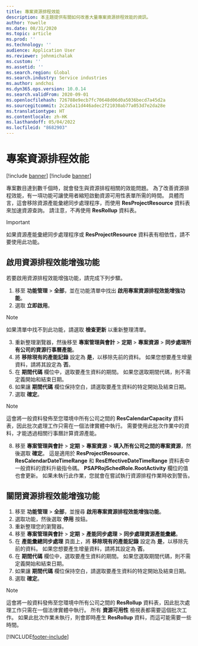 ```yaml
---
title: 專案資源排程效能
description: 本主題提供有關如何改善大量專案資源排程效能的資訊。
author: Yowelle
ms.date: 08/31/2020
ms.topic: article
ms.prod: ''
ms.technology: ''
audience: Application User
ms.reviewer: johnmichalak
ms.custom: ''
ms.assetid: ''
ms.search.region: Global
ms.search.industry: Service industries
ms.author: andchoi
ms.dyn365.ops.version: 10.0.14
ms.search.validFrom: 2020-09-01
ms.openlocfilehash: 726788e9ecb7fc70648d06d0a5036becd7a45d2a
ms.sourcegitcommit: 2c2a5a11d446adec2f21030ab77a053d7e2da28e
ms.translationtype: HT
ms.contentlocale: zh-HK
ms.lasthandoff: 05/04/2022
ms.locfileid: "8682903"
---
```

# <a name="project-resource-scheduling-performance"></a>專案資源排程效能

[!include [banner](../includes/banner.md)]
[!include [banner](../includes/preview-banner.md)]


專案數目達到數千個時，就會發生與資源排程相關的效能問題。 為了改善資源排程效能，有一項功能可讓使用者縮短啟動資源可用性表單所需的時間。 具體而言，這會移除資源產能彙總同步處理程序，而使用 **ResProjectResource** 資料表來加速資源查詢。 請注意，不再使用 **ResRollup** 資料表。

> [!IMPORTANT]
> 如果資源產能彙總同步處理程序或 **ResProjectResource** 資料表有相依性，請不要使用此功能。

## <a name="enable-resource-scheduling-performance-enhancement"></a>啟用資源排程效能增強功能
若要啟用資源排程效能增強功能，請完成下列步驟。

1. 移至 **功能管理** > **全部**，並在功能清單中找出 **啟用專案資源排程效能增強功能**。
2. 選取 **立即啟用**。

> [!NOTE]
> 如果清單中找不到此功能，請選取 **檢查更新** 以重新整理清單。

3. 重新整理瀏覽器，然後移至 **專案管理與會計** > **定期** > **專案資源** > **同步處理所有公司的資源行事曆產能**。
4. 將 **移除現有的產能記錄** 設定為 **是**，以移除先前的資料。 如果您想要產生增量資料，請將其設定為 **否**。
5. 在 **期間代碼** 欄位中，選取要產生資料的期間。 如果您選取期間代碼，則不需定義開始和結束日期。
6. 如果讓 **期間代碼** 欄位保持空白，請選取要產生資料的特定開始及結束日期。
7. 選取 **確定**。

 > [!NOTE]
 > 這會將一般資料發佈至您環境中所有公司之間的 **ResCalendarCapacity** 資料表，因此批次處理工作只需在一個法律實體中執行。 需要使用此批次作業中的資料，才能透過相關行事曆計算資源產能。

8. 移至 **專案管理與會計** > **定期** > **專案資源** > **填入所有公司之間的專案資源**，然後選取 **確定**。 這是適用於 **ResProjectResource**、**ResCalendarDateTimeRange** 和 **ResEffectiveDateTimeRange** 資料表中一般資料的資料升級指令碼。 **PSAPRojSchedRole.RootActivity** 欄位的值也會更新。 如果未執行此作業，您就會在嘗試執行資源排程作業時收到警告。
 
## <a name="turn-off-resource-scheduling-performance-enhancement"></a>關閉資源排程效能增強功能

1. 移至 **功能管理** > **全部**，並搜尋 **啟用專案資源排程效能增強功能**。
2. 選取功能，然後選取 **停用** 按鈕。
3. 重新整理您的瀏覽器。
4. 移至 **專案管理與會計** > **定期** > **產能同步處理** > **同步處理資源產能彙總**。
5. 在 **產能彙總同步處理** 頁面上，將 **移除現有的產能記錄** 設定為 **是**，以移除先前的資料。 如果您想要產生增量資料，請將其設定為 **否**。
6. 在 **期間代碼** 欄位中，選取要產生資料的期間。 如果您選取期間代碼，則不需定義開始和結束日期。
7. 如果讓 **期間代碼** 欄位保持空白，請選取要產生資料的特定開始及結束日期。
8. 選取 **確定**。

> [!NOTE]
> 這會將一般資料發佈至您環境中所有公司之間的 **ResRollup** 資料表，因此批次處理工作只需在一個法律實體中執行。 所有 **資源可用性** 檢視表都需要這個批次工作。 如果此批次作業未執行，則會即時產生 **ResRollup** 資料，而這可能需要一些時間。


[!INCLUDE[footer-include](../includes/footer-banner.md)]